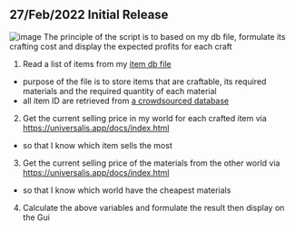 


## 27/Feb/2022 Initial Release
![image](https://user-images.githubusercontent.com/21898084/155884628-5c08a030-4e30-44c8-a04c-cd67f1cf4fba.png)
The principle of the script is to based on my db file, formulate its crafting cost and display the expected profits for each craft

1) Read a list of items from my <a href="https://github.com/teoshinjiat/FFXIV-Menu/blob/main/db/item_profit.json">item db file</a> 
  - purpose of the file is to store items that are craftable, its required materials and the required quantity of each material
  - all item ID are retrieved from <a href="https://github.com/xivapi/ffxiv-datamining/blob/master/csv/Item.csv">a crowdsourced database</a> 
2) Get the current selling price in my world for each crafted item via https://universalis.app/docs/index.html
  - so that I know which item sells the most
3) Get the current selling price of the materials from the other world via https://universalis.app/docs/index.html
  - so that I know which world have the cheapest materials
4) Calculate the above variables and formulate the result then display on the Gui

